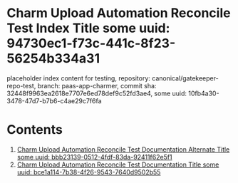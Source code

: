 # Charm Upload Automation Reconcile Test Index Title some uuid: 94730ec1-f73c-441c-8f23-56254b334a31
 placeholder index content for testing,  repository: canonical/gatekeeper-repo-test,  branch: paas-app-charmer,  commit sha: 32448f9963ea2618e7707e6ed78def9c52fd3ae4,  some uuid: 10fb4a30-3478-47d7-b7b6-c4ae29c7f6fa

# Contents

1. [Charm Upload Automation Reconcile Test Documentation Alternate Title some uuid: bbb23139-0512-4fdf-83da-92411f62e5f1](alternate-doc.md)
1. [Charm Upload Automation Reconcile Test Documentation Title some uuid: bce1a114-7b38-4f26-9543-7640d9502b55](doc.md)